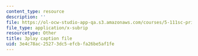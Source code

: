 ```yaml
---
content_type: resource
description: ''
file: https://ol-ocw-studio-app-qa.s3.amazonaws.com/courses/5-111sc-principles-of-chemical-science-fall-2014/3e4c78ac25273dc5efcbfa26be5af1fe_KHkNrbSKFic.srt
file_type: application/x-subrip
resourcetype: Other
title: 3play caption file
uid: 3e4c78ac-2527-3dc5-efcb-fa26be5af1fe
---
```

